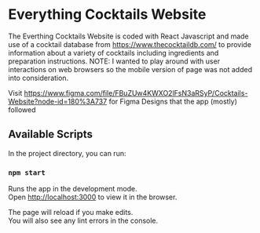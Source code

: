 # Everything Cocktails Website
The Everthing Cocktails Website is coded with React Javascript and made use of a cocktail database from https://www.thecocktaildb.com/ to provide information about a variety of cocktails including ingredients and preparation instructions.
NOTE: I wanted to play around with user interactions on web browsers so the mobile version of page was not added into consideration.

Visit https://www.figma.com/file/FBuZUw4KWXO2lFsN3aRSyP/Cocktails-Website?node-id=180%3A737 for Figma Designs that the app (mostly) followed

## Available Scripts

In the project directory, you can run:

### `npm start`

Runs the app in the development mode.\
Open [http://localhost:3000](http://localhost:3000) to view it in the browser.

The page will reload if you make edits.\
You will also see any lint errors in the console.

